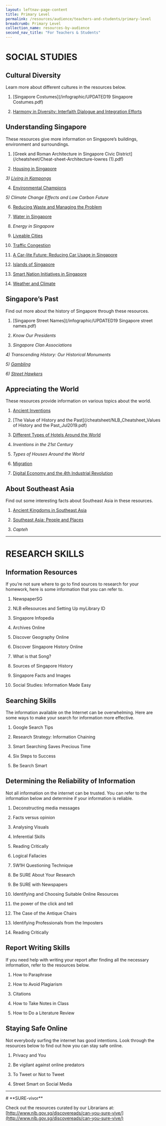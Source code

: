```yaml
---
layout: leftnav-page-content
title: Primary Level
permalink: /resources/audience/teachers-and-students/primary-level
breadcrumb: Primary Level
collection_name: resources-by-audience
second_nav_title: "For Teachers & Students"
---
```



# **SOCIAL STUDIES**



## **Cultural Diversity** 

Learn more about different cultures in the resources below. 

1)    [Singapore Costumes](/infographic/UPDATED19 Singapore Costumes.pdf)

2)    [Harmony in Diversity: Interfaith Dialogue and Integration Efforts](/cheatsheet/NLB_Cheatsheet_Harmony_in_diversity_Jul2019.pdf) 

 

## **Understanding Singapore** 

These resources give more information on Singapore’s buildings, environment and surroundings. 

 

1)    [Greek and Roman Architecture in Singapore Civic District](/cheatsheet/Cheat-sheet-Architecture-lowres (1).pdf)

2)    [Housing in Singapore](/infographic/BigPicture_Housing-in-Singapore.pdf) 

*3)    [Living in Kampongs](/infographic/BigPicture_KampongLife_FINAL-publish-Aug2017.pdf)* 

4)    [Environmental Champions](/cheatsheet/Cheatsheet2_Environment.pdf) 

*5)    Climate Change Effects and Low Carbon Future* 

6)    [Reducing Waste and Managing the Problem](/cheatsheet/NLB_Cheatsheet_Reducing_Waste_Jul2019.pdf) 

7)    [Water in Singapore](/cheatsheet/NLB_Cheatsheet_WaterinSingapore_Jul2019.pdf) 

8)    *Energy in Singapore* 

9)  [Liveable Cities](/cheatsheet/NLB_Cheatsheet_Liveable_Cities_Jul2019.pdf) 

10)  [Traffic Congestion](/cheatsheet/NLB_Cheatsheet_Traffic_Congestion_Jul2019.pdf) 

11)  [A Car-lite Future: Reducing Car Usage in Singapore](/cheatsheet/NLB_Cheatsheet_Carlite_Jul2019.pdf) 

12)  [Islands of Singapore](/cheatsheet/NLB_Cheatsheet_IslandsofSingapore_Jul2019.pdf) 

13)  [Smart Nation Initiatives in Singapore](/cheatsheet/NLB_Cheatsheet_Smart_Nation_Initiatives_Jul2019.pdf) 

14)  [Weather and Climate](/cheatsheet/NLB_Cheatsheet_WeatherandClimate_Jul2019.pdf) 

 

## **Singapore’s Past** 

Find out more about the history of Singapore through these resources. 

1)    [Singapore Street Names](/infographic/UPDATED19 Singapore street names.pdf) 

2)    *Know Our Presidents* 

3)    *Singapore Clan Associations* 

*4)    Transcending History: Our Historical Monuments* 

*5)    [Gambling](/infographic/BigPicture-theme04-Gambling_FINAL-publish.pdf)*

*6)    [Street Hawkers](/infographic/BigPicture-theme01-Street-Hawkers_FINAL-publish-Aug2017.pdf)* 

 

 

## **Appreciating the World** 

These resources provide information on various topics about the world. 

 1)    [Ancient Inventions](/cheatsheet/NLB_Cheatsheet_Ancient_Inventions_Jul2019.pdf) 

2)    [The Value of History and the Past](/cheatsheet/NLB_Cheatsheet_Values of History and the Past_Jul2019.pdf) 

3)    [Different Types of Hotels Around the World](/cheatsheet/NLB_Cheatsheet_Hotels_Jul2019.pdf) 

4)    *Inventions in the 21st Century* 

5)    *Types of Houses Around the World* 

6)    [Migration](/cheatsheet/NLB_Cheatsheet_Migration_Jul2019.pdf) 

7)    [Digital Economy and the 4th Industrial Revolution](/cheatsheet/NLB_Cheatsheet_Digital_Economy_Jul2019.pdf) 

 

## **About Southeast Asia** 

Find out some interesting facts about Southeast Asia in these resources. 

 1)    [Ancient Kingdoms in Southeast Asia](/cheatsheet/NLB_Cheatsheet_SEAKingdom_Jul2019.pdf) 

2)    [Southeast Asia: People and Places](/cheatsheet/NLB_Cheatsheet_SEA_People_and_Places_Jul2019.pdf) 

3)    *Capteh* 

 

 <HR>

# **RESEARCH SKILLS**

## **Information Resources** 

If you’re not sure where to go to find sources to research for your homework, here is some information that you can refer to. 

1)    NewspaperSG

2)    NLB eResources and Setting Up myLibrary ID 

3)    Singapore Infopedia

4)    Archives Online

5)    Discover Geography Online

6)    Discover Singapore History Online

7)    What is that Song?

8)    Sources of Singapore History 

9)    Singapore Facts and Images

10)  Social Studies: Information Made Easy  

 

##  Searching Skills

The information available on the Internet can be overwhelming. Here are some ways to make your search for information more effective. 

1)    Google Search Tips

2)    Research Strategy: Information Chaining

3)    Smart Searching Saves Precious Time 

4)    Six Steps to Success 

5)    Be Search Smart 

 

 

## Determining the Reliability of Information

Not all information on the internet can be trusted. You can refer to the information below and determine if your information is reliable. 

1)    Deconstructing media messages

2)    Facts versus opinion

3)    Analysing Visuals 

4)    Inferential Skills 

5)    Reading Critically 

6)    Logical Fallacies 

7)    5W1H Questioning Technique

8)    Be SURE About Your Research 

9)    Be SURE with Newspapers 

10)  Identifying and Choosing Suitable Online Resources 

11)  the power of the click and tell

12)  The Case of the Antique Chairs 

13)  Identifying Professionals from the Imposters 

14)  Reading Critically

 

## Report Writing Skills 

If you need help with writing your report after finding all the necessary information, refer to the resources below. 

1)    How to Paraphrase 

2)    How to Avoid Plagiarism

3)    Citations 

4)    How to Take Notes in Class 

5)    How to Do a Literature Review 

 

## Staying Safe Online 

Not everybody surfing the internet has good intentions. Look through the resources below to find out how you can stay safe online. 

1)    Privacy and You

2)    Be vigilant against online predators

3)    To Tweet or Not to Tweet

4)    Street Smart on Social Media 

 

<HR>
# **SURE-vivor** 

Check out the resources curated by our Librarians at: [http://www.nlb.gov.sg/discovereads/can-you-sure-vive/](http://www.nlb.gov.sg/discovereads/can-you-sure-vive/)




